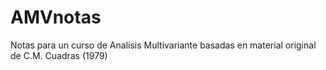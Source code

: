 # AMVnotas
Notas para un curso de Analisis Multivariante basadas en material original de C.M. Cuadras (1979)
